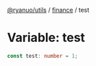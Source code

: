 [@ryanuo/utils](../../index.md) / [finance](../index.md) / test

# Variable: test

```ts
const test: number = 1;
```
